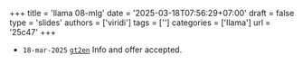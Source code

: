+++
title = 'llama 08-mlg'
date = '2025-03-18T07:56:29+07:00'
draft = false
type = 'slides'
authors = ['viridi']
tags = ['']
categories = ['llama']
url = '25c47'
+++

+ `18-mar-2025` [`gt2en`](https://osf.io/gt2en) Info and offer accepted.
